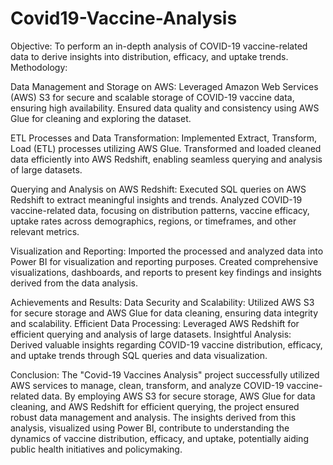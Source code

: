 # Covid19-Vaccine-Analysis

Objective:
To perform an in-depth analysis of COVID-19 vaccine-related data to derive insights into distribution, efficacy, and uptake trends.
Methodology:

Data Management and Storage on AWS:
Leveraged Amazon Web Services (AWS) S3 for secure and scalable storage of COVID-19 vaccine data, ensuring high availability.
Ensured data quality and consistency using AWS Glue for cleaning and exploring the dataset.

ETL Processes and Data Transformation:
Implemented Extract, Transform, Load (ETL) processes utilizing AWS Glue.
Transformed and loaded cleaned data efficiently into AWS Redshift, enabling seamless querying and analysis of large datasets.

Querying and Analysis on AWS Redshift:
Executed SQL queries on AWS Redshift to extract meaningful insights and trends.
Analyzed COVID-19 vaccine-related data, focusing on distribution patterns, vaccine efficacy, uptake rates across demographics, regions, or timeframes, and other relevant metrics.

Visualization and Reporting:
Imported the processed and analyzed data into Power BI for visualization and reporting purposes.
Created comprehensive visualizations, dashboards, and reports to present key findings and insights derived from the data analysis.

Achievements and Results:
Data Security and Scalability: Utilized AWS S3 for secure storage and AWS Glue for data cleaning, ensuring data integrity and scalability.
Efficient Data Processing: Leveraged AWS Redshift for efficient querying and analysis of large datasets.
Insightful Analysis: Derived valuable insights regarding COVID-19 vaccine distribution, efficacy, and uptake trends through SQL queries and data visualization.

Conclusion:
The "Covid-19 Vaccines Analysis" project successfully utilized AWS services to manage, clean, transform, and analyze COVID-19 vaccine-related data. By employing AWS S3 for secure storage, AWS Glue for data cleaning, and AWS Redshift for efficient querying, the project ensured robust data management and analysis. The insights derived from this analysis, visualized using Power BI, contribute to understanding the dynamics of vaccine distribution, efficacy, and uptake, potentially aiding public health initiatives and policymaking.

